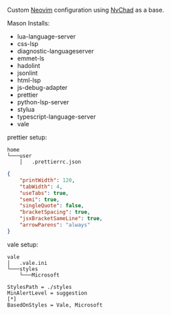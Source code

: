 Custom [Neovim](https://neovim.io/) configuration using [NvChad](https://github.com/NvChad/NvChad?tab=readme-ov-file) as a base.

Mason Installs:
- lua-language-server
- css-lsp
- diagnostic-languageserver
- emmet-ls
- hadolint
- jsonlint
- html-lsp
- js-debug-adapter
- prettier
- python-lsp-server
- stylua
- typescript-language-server
- vale

prettier setup:
```
home
└───user
    │   .prettierrc.json
```
```json
{
    "printWidth": 120,
    "tabWidth": 4,
    "useTabs": true,
    "semi": true,
    "singleQuote": false,
    "bracketSpacing": true,
    "jsxBracketSameLine": true,
    "arrowParens": "always"
}
```

vale setup:
```
vale
│   .vale.ini
└───styles
    └───Microsoft
```
```
StylesPath = ./styles
MinAlertLevel = suggestion
[*]
BasedOnStyles = Vale, Microsoft
```
